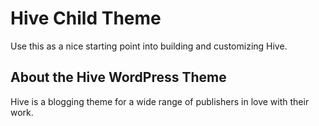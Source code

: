 # Hive Child Theme
Use this as a nice starting point into building and customizing Hive.

## About the Hive WordPress Theme
Hive is a blogging theme for a wide range of publishers in love with their work.

